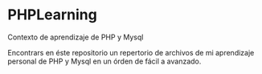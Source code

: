 # PHPLearning
Contexto de aprendizaje de PHP y Mysql

Encontrars en éste repositorio un repertorio de archivos de mi aprendizaje personal de PHP y Mysql en un órden de fácil a avanzado.
